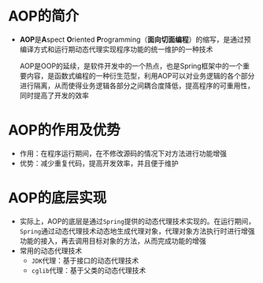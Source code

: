 # AOP的简介

* **AOP**是**A**spect **O**riented **P**rogramming（**面向切面编程**）的缩写，是通过预编译方式和运行期动态代理实现程序功能的统一维护的一种技术

  AOP是OOP的延续，是软件开发中的一个热点，也是Spring框架中的一个重要内容，是函数式编程的一种衍生范型，利用AOP可以对业务逻辑的各个部分进行隔离，从而使得业务逻辑各部分之间耦合度降低，提高程序的可重用性，同时提高了开发的效率

# AOP的作用及优势

* 作用：在程序运行期间，在不修改源码的情况下对方法进行功能增强
* 优势：减少重复代码，提高开发效率，并且便于维护

# AOP的底层实现

* 实际上，AOP的底层是通过`Spring`提供的动态代理技术实现的。在运行期间，`Spring`通过动态代理技术动态地生成代理对象，代理对象方法执行时进行增强功能的接入，再去调用目标对象的方法，从而完成功能的增强
* 常用的动态代理技术
  * `JDK`代理：基于接口的动态代理技术
  * `cglib`代理：基于父类的动态代理技术

